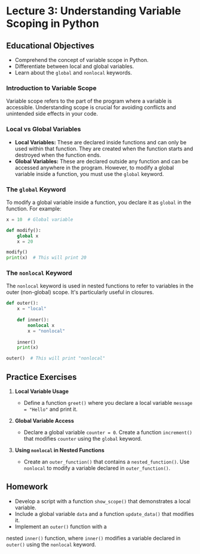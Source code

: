 # Lecture 3: Understanding Variable Scoping in Python

## Educational Objectives
- Comprehend the concept of variable scope in Python.
- Differentiate between local and global variables.
- Learn about the `global` and `nonlocal` keywords.

### Introduction to Variable Scope
Variable scope refers to the part of the program where a variable is accessible. Understanding scope is crucial for avoiding conflicts and unintended side effects in your code.

### Local vs Global Variables
- **Local Variables:** These are declared inside functions and can only be used within that function. They are created when the function starts and destroyed when the function ends.
- **Global Variables:** These are declared outside any function and can be accessed anywhere in the program. However, to modify a global variable inside a function, you must use the `global` keyword.

### The `global` Keyword
To modify a global variable inside a function, you declare it as `global` in the function. For example:

```python
x = 10  # Global variable

def modify():
    global x
    x = 20

modify()
print(x)  # This will print 20
```

### The `nonlocal` Keyword
The `nonlocal` keyword is used in nested functions to refer to variables in the outer (non-global) scope. It's particularly useful in closures.

```python
def outer():
    x = "local"
    
    def inner():
        nonlocal x
        x = "nonlocal"
    
    inner()
    print(x)

outer()  # This will print "nonlocal"
```

## Practice Exercises

1. **Local Variable Usage**
   - Define a function `greet()` where you declare a local variable `message = "Hello"` and print it.

2. **Global Variable Access**
   - Declare a global variable `counter = 0`. Create a function `increment()` that modifies `counter` using the `global` keyword.

3. **Using `nonlocal` in Nested Functions**
   - Create an `outer_function()` that contains a `nested_function()`. Use `nonlocal` to modify a variable declared in `outer_function()`.

## Homework
- Develop a script with a function `show_scope()` that demonstrates a local variable.
- Include a global variable `data` and a function `update_data()` that modifies it.
- Implement an `outer()` function with a

nested `inner()` function, where `inner()` modifies a variable declared in `outer()` using the `nonlocal` keyword.